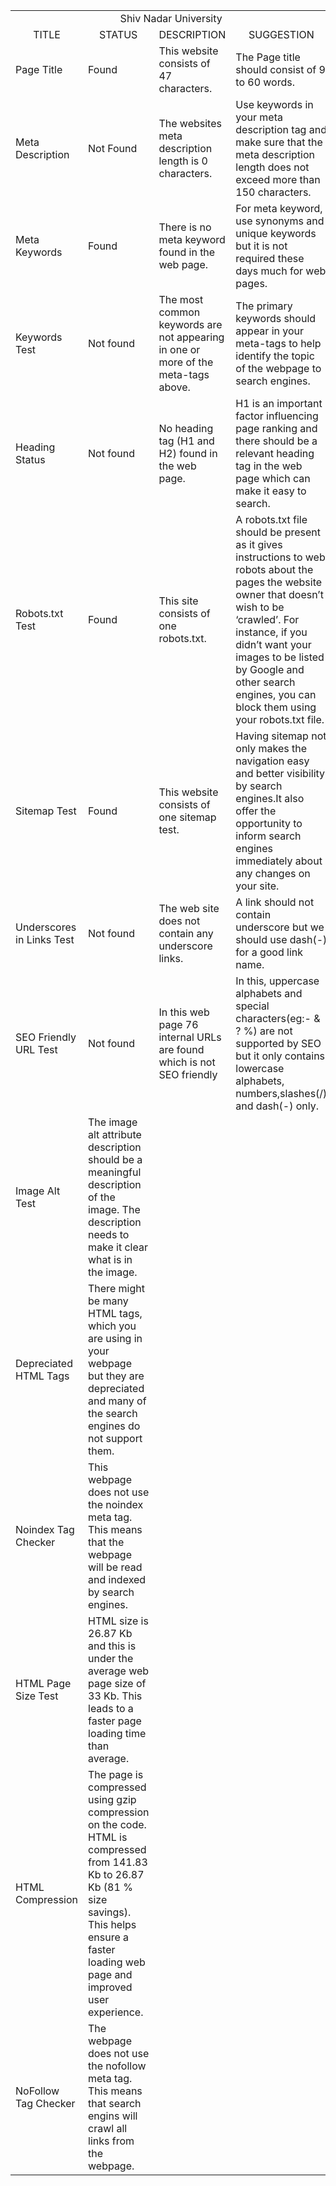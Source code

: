 <html>
<body>
<table>
<tr>
<td align="center" colspan="4">Shiv Nadar University</td></tr>
<tr><td align="center">TITLE</td><td align="center">STATUS</td><td align="center">DESCRIPTION</td><td align="center">SUGGESTION</td></tr>
<tr><td> Page Title</td><td>Found</td><td> This website consists of 47 characters.</td><td> The Page title should consist of 9 to 60 words.</td></tr>
<tr><td>Meta Description</td><td>Not Found</td> <td>The websites meta description length is 0 characters.</td><td>Use keywords in your meta description tag and make sure that the meta description length does not exceed more than 150 characters.</td></tr>
<tr><td> Meta Keywords</td><td>Found</td><td>There is no meta keyword found in the web page.</td><td>For meta keyword, use synonyms and unique keywords but it is not required these days much for web pages.</td></tr>
<tr><td> Keywords Test</td><td>Not found</td><td>The most common keywords are not appearing in one or more of the meta-tags above.</td><td> The primary keywords should appear in your meta-tags to help identify the topic of the webpage to search engines.</td></tr>
<tr><td>Heading Status</td><td>Not found</td><td>No heading tag (H1 and H2) found in the web page.</td><td>H1 is an important factor influencing page ranking and there should be a relevant heading tag in the web page which can make it easy to search.</td></tr>
<tr><td> Robots.txt Test</td><td>Found</td><td> This site consists of one robots.txt.</td><td>A robots.txt file should be present as it gives instructions to web robots about the pages the website owner that doesn’t wish to be ‘crawled’.  For instance, if you didn’t want your images to be listed by Google and other search engines, you can block them using your robots.txt file.</td></tr>
<tr><td> Sitemap Test</td><td>Found</td><td> This website consists of one sitemap test.</td><td>Having sitemap not only makes the navigation easy and better visibility by search engines.It also offer the opportunity to inform search engines immediately about any changes on your site.</td></tr>
<tr><td> Underscores in Links Test</td><td>Not found</td><td>The web site does not contain any underscore links. <td>A link should not contain underscore but we should use dash(-) for a good link name. </td> </tr>
<tr><td> SEO Friendly URL Test</td><td>Not found</td><td>In this web page 76 internal URLs are found which is not SEO friendly</td>  <td>In this, uppercase alphabets and special characters(eg:- & ? %) are not supported by SEO but it only contains lowercase alphabets, numbers,slashes(/) and dash(-) only.</td></tr>
<tr><td> Image Alt Test</td><td> The image alt attribute description should be a meaningful description of the image. The description needs to make it clear what is in the image.</td></tr>
<tr><td> Depreciated HTML Tags</td><td> There might be many HTML tags, which you are using in your webpage but they are depreciated and 
many of the search engines do not support them.</td></tr>
<tr><td> Noindex Tag Checker</td><td>This webpage does not use the noindex meta tag. This means that the webpage will be read and indexed by search engines.</td></tr>
<tr><td> HTML Page Size Test</td><td>HTML size is 26.87 Kb and this is under the average web page size of 33 Kb. 
This leads to a faster page loading time than average.</td></tr>
<tr><td> HTML Compression</td><td>The page is compressed using gzip compression on the code. HTML is compressed from 141.83 Kb to 26.87 Kb (81 % size savings). This helps ensure a faster loading web page and improved user experience.</td></tr>
<tr><td> NoFollow Tag Checker</td><td> The webpage does not use the nofollow meta tag. This means that search engins will crawl all links from the webpage.</td></tr>
</table> 
</body>
</html>
